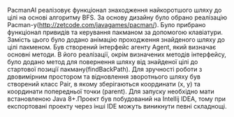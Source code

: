 PacmanAI реалізовує функціонал знаходження найкоротшого шляху до цілі на основі алгоритму BFS. За основу дизайну було обрано реалізацію Pacman-у(http://zetcode.com/javagames/pacman/). Було прибрано функціонал привидів та керування пакманом за допомогою клавіатури. Замість цього було додано анімацію проходження знайденого шляху до цілі пакменом. Був створений інтерфейс агенту Agent, який визначає основні методи. В його реалізації, окрім визначених методів інтерфейсу, було додано метод для повернення шляху від знайденої цілі до стартової позиції пакману(findBackPath). Для зручності роботи з двовимірним простором та відновлення зворотнього шляху був створений класс Pair, в якому зберігаються координати (x, y) та координати попередньої точки (parent). Для запуску необхідно мати встановленою Java 8+.Проект був побудований на Intellij IDEA, тому при експортовані проекту через інші IDE можуть виникнути певні складнощі.
